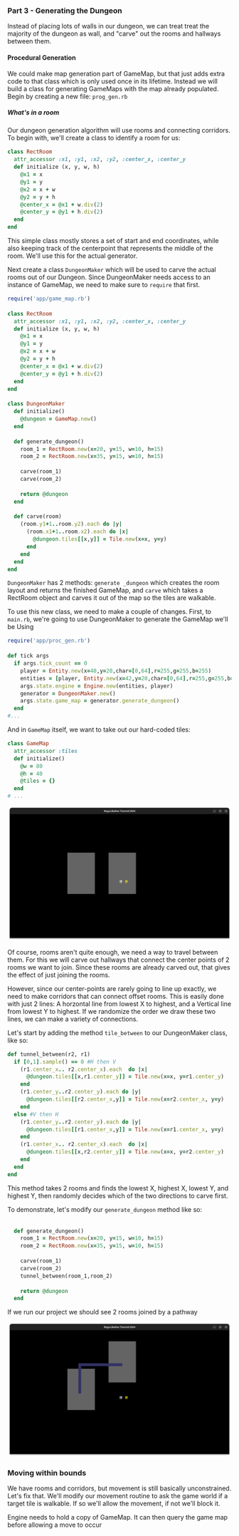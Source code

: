 ### Part 3 - Generating the Dungeon
 Instead of placing lots of walls in our dungeon, we can treat treat the majority of the dungeon as wall, and "carve" out the rooms and hallways between them.

#### Procedural Generation
We could make map generation part of GameMap, but that just adds extra code to that class which is only used once in its lifetime.  Instead we will build a class for generating GameMaps with the map already populated.  Begin by creating a new file: `prog_gen.rb`

##### What's in a room
Our dungeon generation algorithm will use rooms and connecting corridors.  To begin with, we'll create a class to identify a room for us:

```Ruby
class RectRoom
  attr_accessor :x1, :y1, :x2, :y2, :center_x, :center_y
  def initialize (x, y, w, h)
    @x1 = x
    @y1 = y
    @x2 = x + w
    @y2 = y + h
    @center_x = @x1 + w.div(2)
    @center_y = @y1 + h.div(2)
  end
end
```
This simple class mostly stores a set of start and end coordinates, while also keeping track of the centerpoint that represents the middle of the room.  We'll use this for the actual generator.

Next create a class `DungeonMaker` which will be used to carve the actual rooms out of our Dungeon.  Since DungeonMaker needs access to an instance of GameMap, we need to make sure to `require` that first.


```ruby
require('app/game_map.rb')

class RectRoom
  attr_accessor :x1, :y1, :x2, :y2, :center_x, :center_y
  def initialize (x, y, w, h)
    @x1 = x
    @y1 = y
    @x2 = x + w
    @y2 = y + h
    @center_x = @x1 + w.div(2)
    @center_y = @y1 + h.div(2)
  end
end

class DungeonMaker
  def initialize()
    @dungeon = GameMap.new()
  end

  def generate_dungeon()
    room_1 = RectRoom.new(x=20, y=15, w=10, h=15)
    room_2 = RectRoom.new(x=35, y=15, w=10, h=15)

    carve(room_1)
    carve(room_2)

    return @dungeon
  end

  def carve(room)
    (room.y1+1..room.y2).each do |y|
      (room.x1+1..room.x2).each do |x|
        @dungeon.tiles[[x,y]] = Tile.new(x=x, y=y)
      end
    end
  end
end
```

`DungeonMaker` has 2 methods:  `generate _dungeon` which creates the room layout and returns the finished GameMap, and `carve` which takes a RectRoom object and carves it out of the map so the tiles are walkable.


To use this new class, we need to make a couple of changes.  First, to `main.rb`, we're going to use DungeonMaker to generate the GameMap we'll be Using
```ruby
require('app/proc_gen.rb')

def tick args
  if args.tick_count == 0
    player = Entity.new(x=40,y=20,char=[0,64],r=255,g=255,b=255)
    entities = [player, Entity.new(x=42,y=20,char=[0,64],r=255,g=255,b=0)]
    args.state.engine = Engine.new(entities, player)
    generator = DungeonMaker.new()
    args.state.game_map = generator.generate_dungeon()
  end
#...
```

And in `GameMap` itself, we want to take out our hard-coded tiles:

```Ruby
class GameMap
  attr_accessor :tiles
  def initialize()
    @w = 80
    @h = 40
    @tiles = {}
  end
# ...
```


![Part 3.1](./screenshots/Part3.1.png?raw=true "Generating rooms")

Of course, rooms aren't quite enough, we need a way to travel between them.  For this we will carve out hallways that connect the center points of 2 rooms we want to join.   Since these rooms are already carved out, that gives the effect of just joining the rooms.

However, since our center-points are rarely going to line up exactly, we need to make corridors that can connect offset rooms.  This is easily done with just 2 lines:  A horzontal line from lowest X to highest, and a Vertical line from lowest Y to highest.   If we randomize the order we draw these two lines, we can make a variety of connections.

Let's start by adding the method `tile_between` to our DungeonMaker class, like so:
```ruby
def tunnel_between(r2, r1)
  if [0,1].sample() == 0 #H then V
    (r1.center_x.. r2.center_x).each  do |x|
      @dungeon.tiles[[x,r1.center_y]] = Tile.new(x=x, y=r1.center_y)
    end
    (r1.center_y..r2.center_y).each do |y|
      @dungeon.tiles[[r2.center_x,y]] = Tile.new(x=r2.center_x, y=y)
    end
  else #V then H
    (r1.center_y..r2.center_y).each do |y|
      @dungeon.tiles[[r1.center_x,y]] = Tile.new(x=r1.center_x, y=y)
    end
    (r1.center_x.. r2.center_x).each  do |x|
      @dungeon.tiles[[x,r2.center_y]] = Tile.new(x=x, y=r2.center_y)
    end
  end
end
```

This method takes 2 rooms and finds the lowest X, highest X, lowest Y, and highest Y, then randomly decides which of the two directions to carve first.

To demonstrate, let's modify our `generate_dungeon` method like so:

```ruby

  def generate_dungeon()
    room_1 = RectRoom.new(x=20, y=15, w=10, h=15)
    room_2 = RectRoom.new(x=35, y=15, w=10, h=15)

    carve(room_1)
    carve(room_2)
    tunnel_between(room_1,room_2)

    return @dungeon
  end
```

If we run our project we should see 2 rooms joined by a pathway

![Part 3.2](./screenshots/Part3.2.png?raw=true "Connecting rooms with hallways")

### Moving within bounds
We have rooms and corridors, but movement is still basically unconstrained.   Let's fix that.  We'll modify our movement routine to ask the game world if a target tile is walkable. If so we'll allow the movement, if not we'll block it.

Engine needs to hold a copy of GameMap.  It can then query the game map before allowing a move to occur
